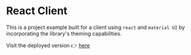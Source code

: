 # React Client

This is a project example built for a client using `react` and `material UI` by incorporating the library's theming capabilities.

Visit the deployed version 👉 [here](www.test.com)
